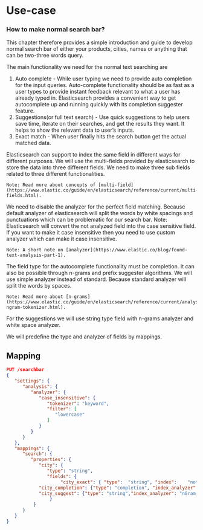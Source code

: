 # Use-case

### How to make normal search bar?

This chapter therefore provides a simple introduction and guide to develop normal search bar of either your products, cities, names or anything that can be two-three words query. 

The main functionality we need for the normal text searching are

1. Auto complete - While user typing we need to provide auto completion for the input queries. Auto-complete functionality should be as fast as a user types to provide instant feedback relevant to what a user has already typed in.  Elasticsearch provides a convenient way to get autocomplete up and running quickly with its completion suggester feature. 
2. Suggestions(or full text search) - Use quick suggestions to help users save time, iterate on their searches, and get the results they want. It helps to show the relevant data to user’s inputs. 
3. Exact match - When user finally hits the search button get the actual matched data. 

Elasticsearch can support to index the same field in different ways for different purposes. We will use the multi-fields provided by elasticsearch to store the data into three different fields. We need to make three sub fields related to three different functionalities. 

```
Note: Read more about concepts of [multi-field](https://www.elastic.co/guide/en/elasticsearch/reference/current/multi-fields.html).
```

We need to disable the analyzer for the perfect field matching. Because default analyzer of elasticsearch will split the words by white spacings and punctuations which can be problematic for our search bar.
Note: Elasticsearch will convert the not analyzed field into the case sensitive field. If you want to make it case insensitive then you need to use custom analyzer which can make it case insensitive.  

```
Note: A short note on [analyzer](https://www.elastic.co/blog/found-text-analysis-part-1).
```
The field type for the autocomplete functionality must be completion. It can also be possible through n-grams and prefix suggester algorithms. We will use simple analyzer instead of standard. Because standard analyzer will split the words by spaces.
 
```
Note: Read more about [n-grams](https://www.elastic.co/guide/en/elasticsearch/reference/current/analysis-ngram-tokenizer.html). 

``` 
For the suggestions we will use string type field with n-grams analyzer and white space analyzer.

We will predefine the type and  analyzer of fields by mappings.

## Mapping

```json
PUT /searchbar
{
   "settings": {
      "analysis": {
         "analyzer": {
            "case_insensitive": {
               "tokenizer": "keyword",
               "filter": [
                  "lowercase"
               ]
            }
         }
      }
   },
   "mappings": {
      "search": {
         "properties": {
            "city": {
               "type": "string",
               "fields": {
            		"city_exact": { "type":  "string", "index":    "not_analyzed" },
			"city_completion": {"type": "completion", "index_analyzer": "simple" , "search_analyzer": "simple", "payloads": false},
			"city_suggest": {"type": "string","index_analyzer": "nGram_analyzer", "search_analyzer": "whitespace_analyzer"}
            	}
          }
      }
   }
}
```
